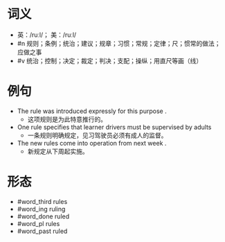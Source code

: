 # 词义
- 英：/ruːl/； 美：/ruːl/
- #n 规则；条例；统治；建议；规章；习惯；常规；定律；尺；惯常的做法；应做之事
- #v 统治；控制；决定；裁定；判决；支配；操纵；用直尺等画（线）
# 例句
- The rule was introduced expressly for this purpose .
	- 这项规则是为此特意推行的。
- One rule specifies that learner drivers must be supervised by adults
	- 一条规则明确规定，见习驾驶员必须有成人的监督。
- The new rules come into operation from next week .
	- 新规定从下周起实施。
# 形态
- #word_third rules
- #word_ing ruling
- #word_done ruled
- #word_pl rules
- #word_past ruled
